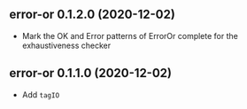 ## error-or 0.1.2.0 (2020-12-02)

  * Mark the OK and Error patterns of ErrorOr complete for the exhaustiveness checker

## error-or 0.1.1.0 (2020-12-02)

  * Add `tagIO`
